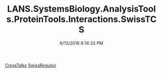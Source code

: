 ﻿---
title: LANS.SystemsBiology.AnalysisTools.ProteinTools.Interactions.SwissTCS
date: 6/13/2016 8:14:33 PM
---

[CrossTalks](T-LANS.SystemsBiology.AnalysisTools.ProteinTools.Interactions.SwissTCS.CrossTalks.html)
[SwissRegulon](T-LANS.SystemsBiology.AnalysisTools.ProteinTools.Interactions.SwissTCS.SwissRegulon.html)
